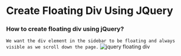 # Create Floating Div Using JQuery

### How to create floating div using jQuery?

`We want the div element in the sidebar to be floating and always visible as we scroll down the page.`
<img alt="jquery floating div" src="//1.bp.blogspot.com/-Vmcf_eGm4m8/VWTZI_tMMvI/AAAAAAAAbS0/B3fxHIaePDY/s1600/jquery%2Bfloating%2Bdiv.png">
